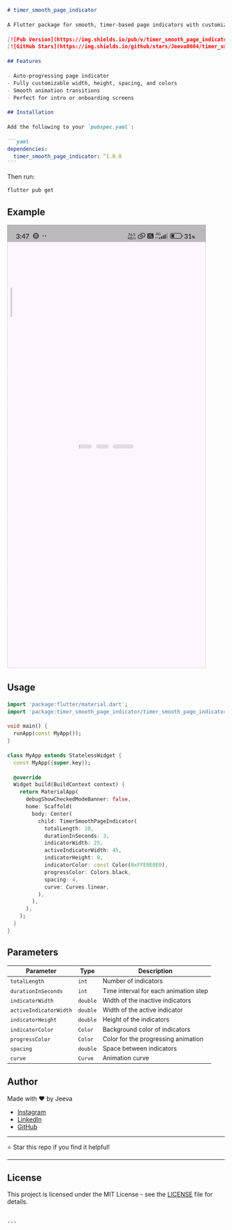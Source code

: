 ````md
# timer_smooth_page_indicator

A Flutter package for smooth, timer-based page indicators with customizable styling and transitions.

[![Pub Version](https://img.shields.io/pub/v/timer_smooth_page_indicator.svg)](https://pub.dev/packages/timer_smooth_page_indicator)
[![GitHub Stars](https://img.shields.io/github/stars/Jeeva0604/timer_smooth_page_indicator.svg?style=social)](https://github.com/Jeeva0604/timer_smooth_page_indicator)

## Features

- Auto-progressing page indicator
- Fully customizable width, height, spacing, and colors
- Smooth animation transitions
- Perfect for intro or onboarding screens

## Installation

Add the following to your `pubspec.yaml`:

```yaml
dependencies:
  timer_smooth_page_indicator: ^1.0.0
```
````

Then run:

```bash
flutter pub get
```

## Example

![Example](https://raw.githubusercontent.com/Jeeva0604/timer_smooth_page_indicator/main/assets/example.gif)

## Usage

```dart
import 'package:flutter/material.dart';
import 'package:timer_smooth_page_indicator/timer_smooth_page_indicator.dart';

void main() {
  runApp(const MyApp());
}

class MyApp extends StatelessWidget {
  const MyApp({super.key});

  @override
  Widget build(BuildContext context) {
    return MaterialApp(
      debugShowCheckedModeBanner: false,
      home: Scaffold(
        body: Center(
          child: TimerSmoothPageIndicator(
            totalLength: 10,
            durationInSeconds: 3,
            indicatorWidth: 25,
            activeIndicatorWidth: 45,
            indicatorHeight: 8,
            indicatorColor: const Color(0xFFE0E0E0),
            progressColor: Colors.black,
            spacing: 4,
            curve: Curves.linear,
          ),
        ),
      ),
    );
  }
}
```

## Parameters

| Parameter              | Type     | Description                           |
| ---------------------- | -------- | ------------------------------------- |
| `totalLength`          | `int`    | Number of indicators                  |
| `durationInSeconds`    | `int`    | Time interval for each animation step |
| `indicatorWidth`       | `double` | Width of the inactive indicators      |
| `activeIndicatorWidth` | `double` | Width of the active indicator         |
| `indicatorHeight`      | `double` | Height of the indicators              |
| `indicatorColor`       | `Color`  | Background color of indicators        |
| `progressColor`        | `Color`  | Color for the progressing animation   |
| `spacing`              | `double` | Space between indicators              |
| `curve`                | `Curve`  | Animation curve                       |

## Author

Made with ❤️ by Jeeva

- [Instagram](https://www.instagram.com/jeeva_r45/)
- [LinkedIn](https://www.linkedin.com/in/jeeva-g-r0628)
- [GitHub](https://github.com/Jeeva0604)

---

⭐ Star this repo if you find it helpful!

---

## License

This project is licensed under the MIT License - see the [LICENSE](LICENSE) file for details.

```

---
```
